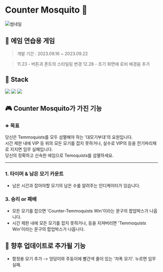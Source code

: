 # Counter Mosquito 🦟

![썸네일](thumbnail.png)

## 🧾 에임 연습용 게임

> 개발 기간 : 2023.09.16 ~ 2023.09.22

> 11.23 - 버튼과 폰트의 스타일링 변경
> 12.28 - 초기 화면에 로비 배경음 추가

## 🥞 Stack

<div>
  <img src="https://img.shields.io/badge/HTML5-E34F26?style=flat-square&logo=html5&logoColor=white">
  <img src="https://img.shields.io/badge/CSS3-1572B6?style=flat-square&logo=css3&logoColor=white">
  <img src="https://img.shields.io/badge/JavaScript-F7DF1E?style=flat-square&logo=javascript&logoColor=black">
</div>

## 🎮 Counter Mosquito가 가진 기능

### ※ 목표

당신은 Temmoquists를 모두 섬멸해야 하는 '대모기부대'의 요원입니다. <br/>
시간 제한 내에 VIP 등 위의 모든 모기를 잡지 못하거나, 실수로 VIP의 등을 전기파리채로 지지면 임무 실패입니다. <br/>
당신의 정확하고 신속한 에임으로 Temoquists를 섬멸하세요.

---

### 1. 타이머 & 남은 모기 카운트

- 남은 시간과 잡아야할 모기의 남은 수를 알려주는 인디케이터가 있습니다.


### 3. 승리 or 패배

- 모든 모기를 잡으면 'Counter-Temmoquists Win'이라는 문구의 팝업박스가 나옵니다.
- 시간 제한 내에 모든 모기를 잡지 못하거나, 등을 지져버리면 'Temmoquists Win'이라는 문구의 팝업박스가 나옵니다.

## 🛒 향후 업데이트로 추가될 기능

- 함정용 모기 추가 -> 엉덩이와 주둥이에 빨간색 줄이 있는 '자폭 모기'. 누르면 임무 실패.

